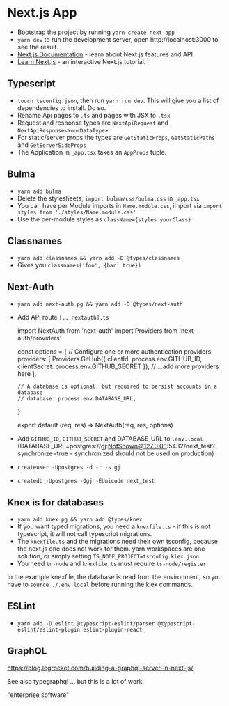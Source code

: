 # Next.js App

* Bootstrap the project by running `yarn create next-app`
* `yarn dev` to run the development server, open http://localhost:3000 to see the result.
* [Next.js Documentation](https://nextjs.org/docs) - learn about Next.js features and API.
* [Learn Next.js](https://nextjs.org/learn) - an interactive Next.js tutorial.


## Typescript

* `touch tsconfig.json`, then run `yarn run dev`.  This will give you a list
  of dependencies to install.  Do so.
* Rename Api pages to `.ts` and pages with JSX to `.tsx`
* Request and response types are `NextApiRequest` and `NextApiResponse<YourDataType>`
* For static/server props the types are `GetStaticProps`, `GetStaticPaths` and `GetServerSideProps`
* The Application in `_app.tsx` takes an `AppProps` tuple.

## Bulma

* `yarn add bulma`
* Delete the stylesheets, `import bulma/css/bulma.css` in `_app.tsx`
* You can have per Module imports in `Name.module.css`, import via `import styles from './styles/Name.module.css'`
* Use the per-module styles as `className={styles.yourClass}`

## Classnames

* `yarn add classnames && yarn add -D @types/classnames`
* Gives you `classnames('foo', {bar: true})`

## Next-Auth

* `yarn add next-auth pg && yarn add -D @types/next-auth`
* Add API route `[...nextauth].ts`

    import NextAuth from 'next-auth'
    import Providers from 'next-auth/providers'

    const options = {
      // Configure one or more authentication providers
      providers: [
        Providers.GitHub({
          clientId: process.env.GITHUB_ID,
          clientSecret: process.env.GITHUB_SECRET
        }),
        // ...add more providers here
      ],

      // A database is optional, but required to persist accounts in a database
      // database: process.env.DATABASE_URL,
    }

    export default (req, res) => NextAuth(req, res, options)

* Add `GITHUB_ID`, `GITHUB_SECRET` and DATABASE_URL to `.env.local`
  (DATABASE_URL=postgres://gj:NotShown@127.0.0.1:5432/next_test?synchronize=true - synchronized
  should not be used on production)
* `createuser -Upostgres -d -r -s gj`
* `createdb -Upostgres -Ogj -EUnicode next_test`



## Knex is for databases

* `yarn add knex pg && yarn add @types/knex`
* If you want typed migrations, you need a `knexfile.ts` - if this is
  not typescript, it will not call typescript migrations.
* The `knexfile.ts` and the migrations need their own tsconfig, because
  the next.js one does not work for them. yarn workspaces are one solution,
  or simply setting `TS_NODE_PROJECT=tsconfig.klex.json`
* You need `tn-node` and `knexfile.ts` must require `ts-node/register`.

In the example knexfile, the database is read from the environment,
so you have to `source ./.env.local` before running the klex commands.


## ESLint

* `yarn add -D eslint @typescript-eslint/parser @typescript-eslint/eslint-plugin eslint-plugin-react`


## GraphQL

https://blog.logrocket.com/building-a-graphql-server-in-next-js/

See also typegraphql ... but this is a lot of work.

"enterprise software"


